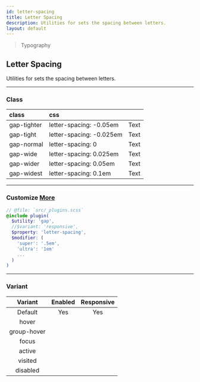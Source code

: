 ```yaml
---
id: letter-spacing
title: Letter Spacing
description: Utilities for sets the spacing between letters.
layout: default
---
```


> Typography

## Letter Spacing

Utilities for sets the spacing between letters.

---

### Class

| <span class="px-3 py-1 text-white bg-charcoal-100 rounded-full">class</span> | <span class="px-3 py-1 text-white bg-charcoal-100 rounded-full">css</span> | |
|:--|:--|:-:|
| gap-tighter | letter-spacing: -0.05em | <y class="text-lg gap-tighter">Text</y> |
| gap-tight | letter-spacing: -0.025em | <y class="text-lg gap-tight">Text</y> |
| gap-normal | letter-spacing: 0 | <y class="text-lg gap-normal">Text</y> |
| gap-wide | letter-spacing: 0.025em | <y class="text-lg gap-wide">Text</y> |
| gap-wider | letter-spacing: 0.05em | <y class="text-lg gap-wider">Text</y> |
| gap-widest | letter-spacing: 0.1em | <y class="text-lg gap-widest">Text</y> |

---

### Customize <a class="ml-1 px-2 py-1 text-sm text-gray-600 bg-gray-300" href="/plugin-api/">More</a>

```scss
// @file: `src/_plugins.scss`
@include plugin(
  $utility: 'gap',
  //$variant: 'responsive',
  $property: 'letter-spacing',
  $modifier: (
    'super': '.5em',
    'ultra': '1em'
    ...
  )
)
```

---

### Variant

| <span class="font-semibold underline">Variant</span> | <span class="font-semibold underline">Enabled</span> | <span class="font-semibold underline">Responsive</span> |
|:-:|:-:|:-:|
| Default | Yes | Yes |
| hover| | |
| group-hover | | |
| focus | | |
| active | | |
| visited | | |
| disabled | | |